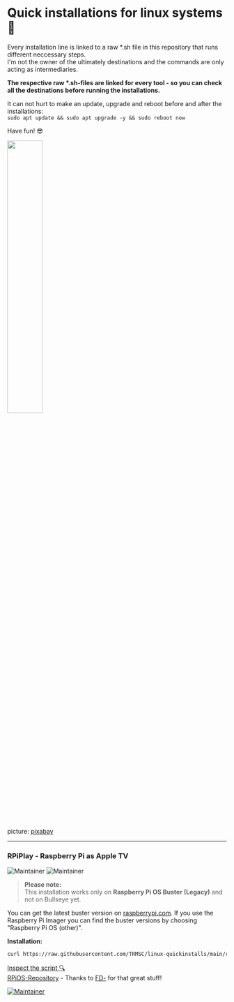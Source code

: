 # Quick installations for linux systems 🚀

Every installation line is linked to a raw \*.sh file in this repository that runs different neccessary steps.  
I'm not the owner of the ultimately destinations and the commands are only acting as intermediaries.  

__The respective raw \*.sh-files are linked for every tool - so you can check all the destinations before running the installations.__  

It can not hurt to make an update, upgrade and reboot before and after the installations:  
``sudo apt update && sudo apt upgrade -y && sudo reboot now``  

Have fun! 😎

<img src="https://cdn.pixabay.com/photo/2016/04/10/21/53/distorted-1320866_960_720.png" width="40%">

picture: [pixabay](https://pixabay.com/de/vectors/wolke-m%c3%a4nner-himmel-menschen-4273197/)

---

### RPiPlay - Raspberry Pi as Apple TV

![Maintainer](https://img.shields.io/badge/Raspberry_Pi-white)
![Maintainer](https://img.shields.io/badge/Apple_TV-white)

> __Please note:__  
> This installation works only on __Raspberry Pi OS Buster (Legacy)__ and not on Bullseye yet.  

You can get the latest buster version on [raspberrypi.com](https://www.raspberrypi.com/software/operating-systems/). If you use the Raspberry Pi Imager you can find the buster versions by choosing "Raspberry Pi OS (other)".  

__Installation:__  
```bash
curl https://raw.githubusercontent.com/TRMSC/linux-quickinstalls/main/rpitv.sh | bash  
```
[Inspect the script 🔍](https://raw.githubusercontent.com/TRMSC/linux-quickinstalls/main/rpitv.sh)  
[RPiOS-Repository](https://github.com/FD-/RPiPlay) - Thanks to [FD-](https://github.com/FD-) for that great stuff!  

[![Maintainer](https://img.shields.io/badge/Issues-yellow)](https://github.com/FD-/RPiPlay/issues)
